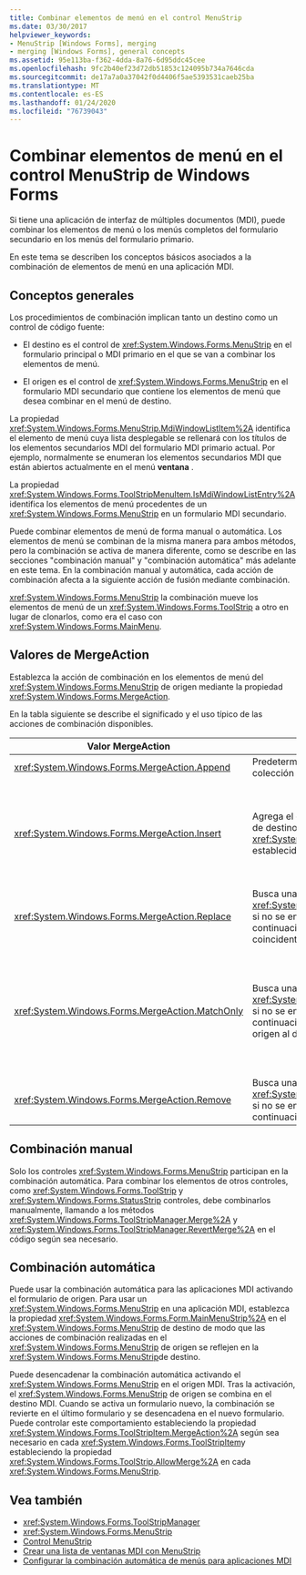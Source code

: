 ```yaml
---
title: Combinar elementos de menú en el control MenuStrip
ms.date: 03/30/2017
helpviewer_keywords:
- MenuStrip [Windows Forms], merging
- merging [Windows Forms], general concepts
ms.assetid: 95e113ba-f362-4dda-8a76-6d95ddc45cee
ms.openlocfilehash: 9fc2b40ef23d72db51853c124095b734a7646cda
ms.sourcegitcommit: de17a7a0a37042f0d4406f5ae5393531caeb25ba
ms.translationtype: MT
ms.contentlocale: es-ES
ms.lasthandoff: 01/24/2020
ms.locfileid: "76739043"
---
```

# <a name="merging-menu-items-in-the-windows-forms-menustrip-control"></a>Combinar elementos de menú en el control MenuStrip de Windows Forms
Si tiene una aplicación de interfaz de múltiples documentos (MDI), puede combinar los elementos de menú o los menús completos del formulario secundario en los menús del formulario primario.  
  
 En este tema se describen los conceptos básicos asociados a la combinación de elementos de menú en una aplicación MDI.  
  
## <a name="general-concepts"></a>Conceptos generales  
 Los procedimientos de combinación implican tanto un destino como un control de código fuente:  
  
- El destino es el control de <xref:System.Windows.Forms.MenuStrip> en el formulario principal o MDI primario en el que se van a combinar los elementos de menú.  
  
- El origen es el control de <xref:System.Windows.Forms.MenuStrip> en el formulario MDI secundario que contiene los elementos de menú que desea combinar en el menú de destino.  
  
 La propiedad <xref:System.Windows.Forms.MenuStrip.MdiWindowListItem%2A> identifica el elemento de menú cuya lista desplegable se rellenará con los títulos de los elementos secundarios MDI del formulario MDI primario actual. Por ejemplo, normalmente se enumeran los elementos secundarios MDI que están abiertos actualmente en el menú **ventana** .  
  
 La propiedad <xref:System.Windows.Forms.ToolStripMenuItem.IsMdiWindowListEntry%2A> identifica los elementos de menú procedentes de un <xref:System.Windows.Forms.MenuStrip> en un formulario MDI secundario.  
  
 Puede combinar elementos de menú de forma manual o automática. Los elementos de menú se combinan de la misma manera para ambos métodos, pero la combinación se activa de manera diferente, como se describe en las secciones "combinación manual" y "combinación automática" más adelante en este tema. En la combinación manual y automática, cada acción de combinación afecta a la siguiente acción de fusión mediante combinación.  
  
 <xref:System.Windows.Forms.MenuStrip> la combinación mueve los elementos de menú de un <xref:System.Windows.Forms.ToolStrip> a otro en lugar de clonarlos, como era el caso con <xref:System.Windows.Forms.MainMenu>.  
  
## <a name="mergeaction-values"></a>Valores de MergeAction  
 Establezca la acción de combinación en los elementos de menú del <xref:System.Windows.Forms.MenuStrip> de origen mediante la propiedad <xref:System.Windows.Forms.MergeAction>.  
  
 En la tabla siguiente se describe el significado y el uso típico de las acciones de combinación disponibles.  
  
|Valor MergeAction|Descripción|Uso típico|  
|-----------------------|-----------------|-----------------|  
|<xref:System.Windows.Forms.MergeAction.Append>|Predeterminada Agrega el elemento de origen al final de la colección del elemento de destino.|Agregar elementos de menú al final del menú cuando se activa una parte del programa.|  
|<xref:System.Windows.Forms.MergeAction.Insert>|Agrega el elemento de origen a la colección del elemento de destino, en la ubicación especificada por la propiedad <xref:System.Windows.Forms.ToolStripItem.MergeIndex%2A> establecida en el elemento de origen.|Agregar elementos de menú al centro o al principio del menú cuando se activa una parte del programa.<br /><br /> Si el valor de <xref:System.Windows.Forms.ToolStripItem.MergeIndex%2A> es el mismo para ambos elementos de menú, se agregan en orden inverso. Establezca <xref:System.Windows.Forms.ToolStripItem.MergeIndex%2A> adecuadamente para conservar el orden original.|  
|<xref:System.Windows.Forms.MergeAction.Replace>|Busca una coincidencia de texto o usa el valor <xref:System.Windows.Forms.ToolStripItem.MergeIndex%2A> si no se encuentra ninguna coincidencia de texto y, a continuación, reemplaza el elemento de menú de destino coincidente con el elemento de menú de origen.|Reemplazar un elemento de menú de destino por un elemento de menú de origen con el mismo nombre que hace algo diferente.|  
|<xref:System.Windows.Forms.MergeAction.MatchOnly>|Busca una coincidencia de texto o usa el valor <xref:System.Windows.Forms.ToolStripItem.MergeIndex%2A> si no se encuentra ninguna coincidencia de texto y, a continuación, agrega todos los elementos desplegables del origen al destino.|Compilar una estructura de menú que inserta o agrega elementos de menú en un submenú o quita elementos de menú de un submenú. Por ejemplo, puede Agregar un elemento de menú de un elemento secundario MDI a un menú principal <xref:System.Windows.Forms.MenuStrip>**Guardar como** .<br /><br /> <xref:System.Windows.Forms.MergeAction.MatchOnly> le permite navegar por la estructura de menú sin realizar ninguna acción. Proporciona una manera de evaluar los elementos subsiguientes.|  
|<xref:System.Windows.Forms.MergeAction.Remove>|Busca una coincidencia de texto o usa el valor <xref:System.Windows.Forms.ToolStripItem.MergeIndex%2A> si no se encuentra ninguna coincidencia de texto y, a continuación, quita el elemento del destino.|Quitar un elemento de menú de la <xref:System.Windows.Forms.MenuStrip>de destino.|  
  
## <a name="manual-merging"></a>Combinación manual  
 Solo los controles <xref:System.Windows.Forms.MenuStrip> participan en la combinación automática. Para combinar los elementos de otros controles, como <xref:System.Windows.Forms.ToolStrip> y <xref:System.Windows.Forms.StatusStrip> controles, debe combinarlos manualmente, llamando a los métodos <xref:System.Windows.Forms.ToolStripManager.Merge%2A> y <xref:System.Windows.Forms.ToolStripManager.RevertMerge%2A> en el código según sea necesario.  
  
## <a name="automatic-merging"></a>Combinación automática  
 Puede usar la combinación automática para las aplicaciones MDI activando el formulario de origen. Para usar un <xref:System.Windows.Forms.MenuStrip> en una aplicación MDI, establezca la propiedad <xref:System.Windows.Forms.Form.MainMenuStrip%2A> en el <xref:System.Windows.Forms.MenuStrip> de destino de modo que las acciones de combinación realizadas en el <xref:System.Windows.Forms.MenuStrip> de origen se reflejen en la <xref:System.Windows.Forms.MenuStrip>de destino.  
  
 Puede desencadenar la combinación automática activando el <xref:System.Windows.Forms.MenuStrip> en el origen MDI. Tras la activación, el <xref:System.Windows.Forms.MenuStrip> de origen se combina en el destino MDI. Cuando se activa un formulario nuevo, la combinación se revierte en el último formulario y se desencadena en el nuevo formulario. Puede controlar este comportamiento estableciendo la propiedad <xref:System.Windows.Forms.ToolStripItem.MergeAction%2A> según sea necesario en cada <xref:System.Windows.Forms.ToolStripItem>y estableciendo la propiedad <xref:System.Windows.Forms.ToolStrip.AllowMerge%2A> en cada <xref:System.Windows.Forms.MenuStrip>.  
  
## <a name="see-also"></a>Vea también

- <xref:System.Windows.Forms.ToolStripManager>
- <xref:System.Windows.Forms.MenuStrip>
- [Control MenuStrip](menustrip-control-windows-forms.md)
- [Crear una lista de ventanas MDI con MenuStrip](how-to-create-an-mdi-window-list-with-menustrip-windows-forms.md)
- [Configurar la combinación automática de menús para aplicaciones MDI](how-to-set-up-automatic-menu-merging-for-mdi-applications.md)
